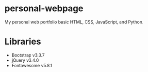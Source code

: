 # personal-webpage
My personal web portfolio basic HTML, CSS, JavaScript, and Python.

# Libraries
* Bootstrap v3.3.7
* jQuery v3.4.0
* Fontawesome v5.8.1
